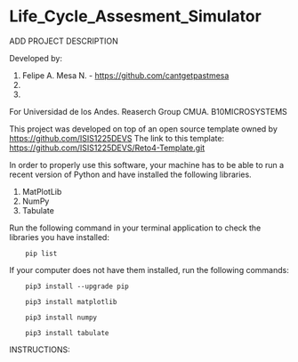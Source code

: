 # Life_Cycle_Assesment_Simulator

ADD PROJECT DESCRIPTION

Developed by: 
1. Felipe A. Mesa N. - https://github.com/cantgetpastmesa
2. 
3. 
For Universidad de los Andes. Reaserch Group CMUA. B10MICROSYSTEMS

This project was developed on top of an open source template owned by https://github.com/ISIS1225DEVS 
The link to this template: https://github.com/ISIS1225DEVS/Reto4-Template.git

In order to properly use this software, your machine has to be able to run a recent version of Python and have installed the following libraries.
1. MatPlotLib
2. NumPy
3. Tabulate

Run the following command in your terminal application to check the libraries you have installed:

        pip list

If your computer does not have them installed, run the following commands:

        pip3 install --upgrade pip

        pip3 install matplotlib

        pip3 install numpy

        pip3 install tabulate

INSTRUCTIONS: